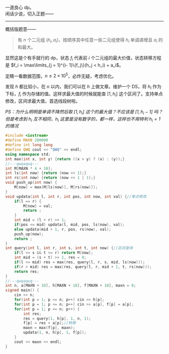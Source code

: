 一道良心 dp。  
闲话少说，切入正题——  

---
概括版题意——  

> 有 $n$ 个二元组 $(h_i, a_i)$，按顺序其中任意一些二元组使得 $h_i$ 单调递增且 $a_i$ 的和最大。  

显然这是个有手就行的 dp，状态 $f_i$ 代表前 $i$ 个二元组的最大价值，状态转移方程是 $f_i = \max\limits_{j = 1}^{i- 1}\{f_j\}(h_j < h_i) + a_i$。  

定睛一看数据范围，$n\le 2\times 10^5$，必炸无疑，考虑优化。

发现 $h$ 都比较小，在 $n$ 以内，我们可以在 $h$ 上做文章。维护一个 DS，将 $h_i$ 作为下标，$f_i$ 作为存储的值。这样求最大值的时候就能查 $[1, h_i]$ 这个区间了。支持单点修改，区间求最大值，首选线段树啦。  

*PS：为什么明明是单调不降然后取 $[1, h_i]$ 这个的最大值？不应该是 $[1, h_i-1]$ 吗？但是考虑到 $h_i$ 互不相同，$h_i$ 这里是没有数字的，都一样，这样也不用特判 $h_i = 1$ 的情况*  

```cpp
#include <iostream>
#define MAXN 200000
#define int long long
#define QWQ cout << "QWQ" << endl;
using namespace std;
int max(int x, int y) {return ((x > y) ? (x) : (y));}
//---qwqaquq---
int M[MAXN * 4 + 10];
int ls(int now) {return (now << 1);}
int rs(int now) {return (now << 1 | 1);}
void push_up(int now) {
	M[now] = max(M[ls(now)], M[rs(now)]);
}
void updata(int l, int r, int pos, int now, int val) {//单点修改
	if(l == r) {
		M[now] = val;
		return ;
	}
	int mid = (l + r) >> 1;
	if(pos <= mid) updata(l, mid, pos, ls(now), val);
	else updata(mid + 1, r, pos, rs(now), val);
	push_up(now);
	return ;
}
int query(int l, int r, int s, int t, int now) {//区间查询
	if(l <= s && t <= r) return M[now];
	int mid = (s + t) >> 1, res = 0;
	if(l <= mid) res = max(res, query(l, r, s, mid, ls(now)));
	if(r > mid) res = max(res, query(l, r, mid + 1, t, rs(now)));
	return res;
} 
//---qwqaquq---
int n, a[MAXN + 10], h[MAXN + 10], f[MAXN + 10], maxn = 0;
signed main() {
	cin >> n;
	for(int p = 1; p <= n; p++) cin >> h[p];
	for(int p = 1; p <= n; p++) cin >> a[p], f[p] = a[p];
	for(int p = 1; p <= n; p++) {
		int res;
		res = query(1, h[p], 1, n, 1);
		f[p] = res + a[p];//转移
		maxn = max(f[p], maxn);
		updata(1, n, h[p], 1, f[p]);
	}
	cout << maxn << endl;
}
```